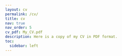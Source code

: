 ```yaml
---
layout: cv
permalink: /cv/
title: cv
nav: true
nav_order: 5
cv_pdf: My_CV.pdf
description: Here is a copy of my CV in PDF format.
toc:
  sidebar: left
---
```

